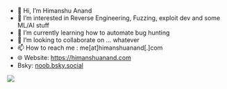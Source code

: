 - 👋 Hi, I’m Himanshu Anand
- 👀 I’m interested in Reverse Engineering, Fuzzing, exploit dev and some ML/AI stuff 
- 🌱 I’m currently learning how to automate bug hunting
- 💞️ I’m looking to collaborate on ... whatever 
- 📫 How to reach me : me[at]himanshuanand[.]com
- 🌐 Website: https://himanshuanand.com
- Bsky: [noob.bsky.social](https://bsky.app/profile/noob.bsky.social)
  
<a href="https://twitter.com/anand_himanshu" ><img src="https://img.shields.io/twitter/follow/anand_himanshu.svg?style=social" /> </a>

<!---
unknownhad/unknownhad is a ✨ special ✨ repository because its `README.md` (this file) appears on your GitHub profile.
You can click the Preview link to take a look at your changes.
--->
